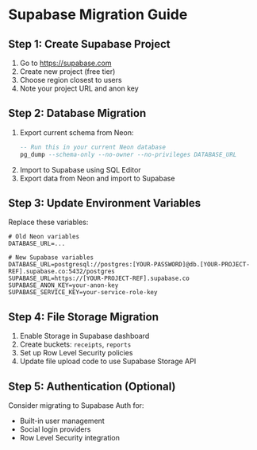 # Supabase Migration Guide

## Step 1: Create Supabase Project
1. Go to https://supabase.com
2. Create new project (free tier)
3. Choose region closest to users
4. Note your project URL and anon key

## Step 2: Database Migration
1. Export current schema from Neon:
   ```sql
   -- Run this in your current Neon database
   pg_dump --schema-only --no-owner --no-privileges DATABASE_URL
   ```
2. Import to Supabase using SQL Editor
3. Export data from Neon and import to Supabase

## Step 3: Update Environment Variables
Replace these variables:
```env
# Old Neon variables
DATABASE_URL=...

# New Supabase variables  
DATABASE_URL=postgresql://postgres:[YOUR-PASSWORD]@db.[YOUR-PROJECT-REF].supabase.co:5432/postgres
SUPABASE_URL=https://[YOUR-PROJECT-REF].supabase.co
SUPABASE_ANON_KEY=your-anon-key
SUPABASE_SERVICE_KEY=your-service-role-key
```

## Step 4: File Storage Migration
1. Enable Storage in Supabase dashboard
2. Create buckets: `receipts`, `reports`  
3. Set up Row Level Security policies
4. Update file upload code to use Supabase Storage API

## Step 5: Authentication (Optional)
Consider migrating to Supabase Auth for:
- Built-in user management
- Social login providers
- Row Level Security integration